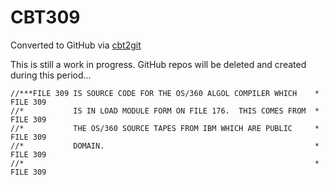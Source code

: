 # CBT309
Converted to GitHub via [cbt2git](https://github.com/wizardofzos/cbt2git)

This is still a work in progress. GitHub repos will be deleted and created during this period...

```
//***FILE 309 IS SOURCE CODE FOR THE OS/360 ALGOL COMPILER WHICH    *   FILE 309
//*           IS IN LOAD MODULE FORM ON FILE 176.  THIS COMES FROM  *   FILE 309
//*           THE OS/360 SOURCE TAPES FROM IBM WHICH ARE PUBLIC     *   FILE 309
//*           DOMAIN.                                               *   FILE 309
//*                                                                 *   FILE 309
```
